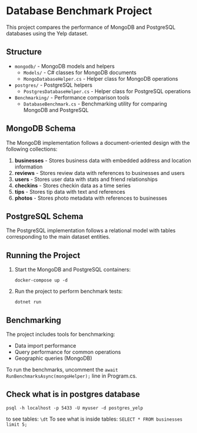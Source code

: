 # Database Benchmark Project

This project compares the performance of MongoDB and PostgreSQL databases using the Yelp dataset.

## Structure

- `mongodb/` - MongoDB models and helpers
  - `Models/` - C# classes for MongoDB documents
  - `MongoDatabaseHelper.cs` - Helper class for MongoDB operations
- `postgres/` - PostgreSQL helpers
  - `PostgresDatabaseHelper.cs` - Helper class for PostgreSQL operations
- `Benchmarking/` - Performance comparison tools
  - `DatabaseBenchmark.cs` - Benchmarking utility for comparing MongoDB and PostgreSQL

## MongoDB Schema

The MongoDB implementation follows a document-oriented design with the following collections:

1. **businesses** - Stores business data with embedded address and location information
2. **reviews** - Stores review data with references to businesses and users
3. **users** - Stores user data with stats and friend relationships
4. **checkins** - Stores checkin data as a time series
5. **tips** - Stores tip data with text and references
6. **photos** - Stores photo metadata with references to businesses

## PostgreSQL Schema

The PostgreSQL implementation follows a relational model with tables corresponding to the main dataset entities.

## Running the Project

1. Start the MongoDB and PostgreSQL containers:
   ```
   docker-compose up -d
   ```

2. Run the project to perform benchmark tests:
   ```
   dotnet run
   ```

## Benchmarking

The project includes tools for benchmarking:
- Data import performance
- Query performance for common operations
- Geographic queries (MongoDB)

To run the benchmarks, uncomment the `await RunBenchmarksAsync(mongoHelper);` line in Program.cs.

## Check what is in postgres database
`
psql -h localhost -p 5433 -U myuser -d postgres_yelp
`

to see tables: `\dt`
To see what is inside tables: `SELECT * FROM businesses limit 5;`